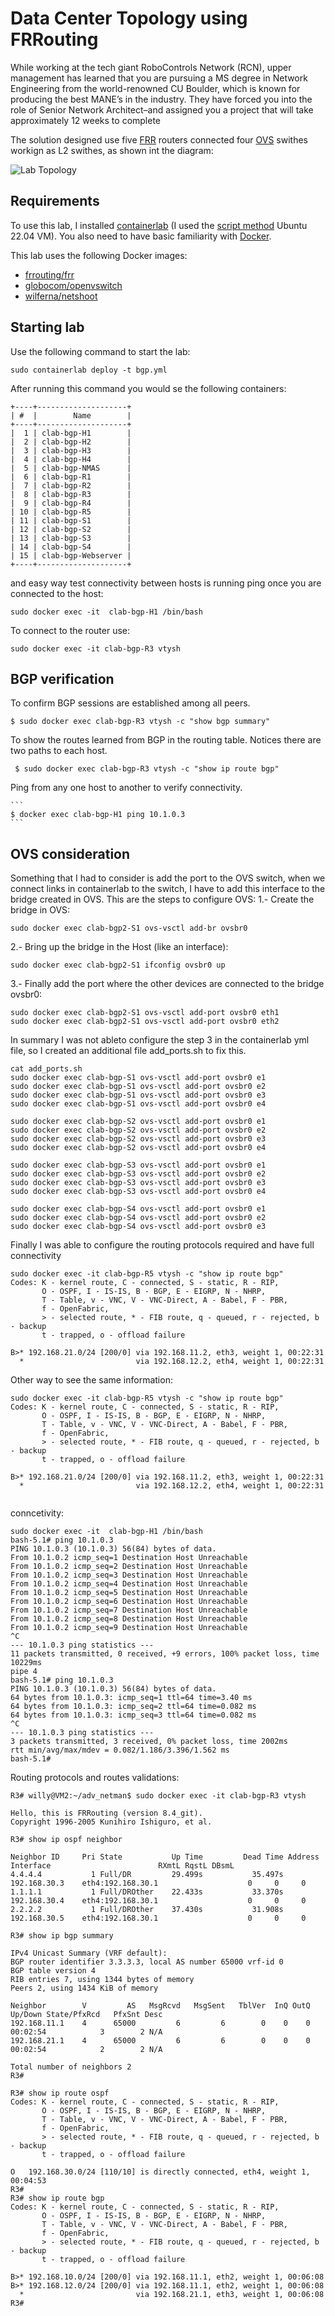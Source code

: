 # Data Center Topology using FRRouting
While working at the tech giant RoboControls Network (RCN), upper management has learned
that you are pursuing a MS degree in Network Engineering from the world-renowned CU
Boulder, which is known for producing the best MANE’s in the industry. They have forced you
into the role of Senior Network Architect–and assigned you a project that will take
approximately 12 weeks to complete

The solution designed use five [FRR](https://frrouting.org/) routers connected four [OVS](https://www.openvswitch.org/)  swithes workign as L2 swithes, as shown int the diagram: 


![Lab Topology](img/bgp_frr.png)


## Requirements

To use this lab, I installed [containerlab](https://containerlab.srlinux.dev/) (I used the [script method](https://containerlab.srlinux.dev/install/#install-script) Ubuntu 22.04 VM). You also need to have basic familiarity with [Docker](https://www.docker.com/).

This lab uses the following Docker images:

- [frrouting/frr](https://hub.docker.com/r/frrouting/frr)
- [globocom/openvswitch](https://hub.docker.com/r/globocom/openvswitch)
- [wilferna/netshoot](https://hub.docker.com/r/wilferna/vr-nxos)


## Starting lab

Use the following command to start the lab:

```
sudo containerlab deploy -t bgp.yml 
```

After running this command you would se the following containers:

```
+----+--------------------+
| #  |        Name        |
+----+--------------------+
|  1 | clab-bgp-H1        |
|  2 | clab-bgp-H2        |
|  3 | clab-bgp-H3        |
|  4 | clab-bgp-H4        |
|  5 | clab-bgp-NMAS      |
|  6 | clab-bgp-R1        |
|  7 | clab-bgp-R2        |
|  8 | clab-bgp-R3        |
|  9 | clab-bgp-R4        |
| 10 | clab-bgp-R5        |
| 11 | clab-bgp-S1        |
| 12 | clab-bgp-S2        |
| 13 | clab-bgp-S3        |
| 14 | clab-bgp-S4        |
| 15 | clab-bgp-Webserver |
+----+--------------------+

```

and easy way test connectivity between hosts is running ping once you are connected to the host:

```
sudo docker exec -it  clab-bgp-H1 /bin/bash

```

To connect to the router use:

```
sudo docker exec -it clab-bgp-R3 vtysh

```

## BGP verification

To confirm BGP sessions are established among all peers.  

   ```
   $ sudo docker exec clab-bgp-R3 vtysh -c "show bgp summary"
   ```

To show the routes learned from BGP in the routing table. Notices there are two paths to each host.

   ```
    $ sudo docker exec clab-bgp-R3 vtysh -c "show ip route bgp"
   ```

Ping from any one host to another to verify connectivity.

    ```
    $ docker exec clab-bgp-H1 ping 10.1.0.3
    ```


## OVS consideration

Something that I had to consider is add the port to the OVS switch, when we connect links in containerlab to the switch, I have to add this interface to the bridge created in OVS.
This are the steps to configure OVS:
1.- Create the bridge in OVS:

```
sudo docker exec clab-bgp2-S1 ovs-vsctl add-br ovsbr0 
```
2.- Bring up the bridge in the Host (like an interface):

```
sudo docker exec clab-bgp2-S1 ifconfig ovsbr0 up
```
3.- Finally add the port where the other devices are connected to the bridge ovsbr0:

```
sudo docker exec clab-bgp2-S1 ovs-vsctl add-port ovsbr0 eth1
sudo docker exec clab-bgp2-S1 ovs-vsctl add-port ovsbr0 eth2
```

In summary I was not ableto configure the step 3 in the containerlab yml file, so I created an additional file add_ports.sh to fix this. 
```
cat add_ports.sh 
sudo docker exec clab-bgp-S1 ovs-vsctl add-port ovsbr0 e1
sudo docker exec clab-bgp-S1 ovs-vsctl add-port ovsbr0 e2
sudo docker exec clab-bgp-S1 ovs-vsctl add-port ovsbr0 e3
sudo docker exec clab-bgp-S1 ovs-vsctl add-port ovsbr0 e4

sudo docker exec clab-bgp-S2 ovs-vsctl add-port ovsbr0 e1
sudo docker exec clab-bgp-S2 ovs-vsctl add-port ovsbr0 e2
sudo docker exec clab-bgp-S2 ovs-vsctl add-port ovsbr0 e3
sudo docker exec clab-bgp-S2 ovs-vsctl add-port ovsbr0 e4

sudo docker exec clab-bgp-S3 ovs-vsctl add-port ovsbr0 e1
sudo docker exec clab-bgp-S3 ovs-vsctl add-port ovsbr0 e2
sudo docker exec clab-bgp-S3 ovs-vsctl add-port ovsbr0 e3
sudo docker exec clab-bgp-S3 ovs-vsctl add-port ovsbr0 e4

sudo docker exec clab-bgp-S4 ovs-vsctl add-port ovsbr0 e1
sudo docker exec clab-bgp-S4 ovs-vsctl add-port ovsbr0 e2
sudo docker exec clab-bgp-S4 ovs-vsctl add-port ovsbr0 e3
```

Finally I was able to configure the routing protocols required and have full connectivity

```
sudo docker exec -it clab-bgp-R5 vtysh -c "show ip route bgp"
Codes: K - kernel route, C - connected, S - static, R - RIP,
       O - OSPF, I - IS-IS, B - BGP, E - EIGRP, N - NHRP,
       T - Table, v - VNC, V - VNC-Direct, A - Babel, F - PBR,
       f - OpenFabric,
       > - selected route, * - FIB route, q - queued, r - rejected, b - backup
       t - trapped, o - offload failure

B>* 192.168.21.0/24 [200/0] via 192.168.11.2, eth3, weight 1, 00:22:31
  *                         via 192.168.12.2, eth4, weight 1, 00:22:31

```
Other way to see the same information:
```
sudo docker exec -it clab-bgp-R5 vtysh -c "show ip route bgp"
Codes: K - kernel route, C - connected, S - static, R - RIP,
       O - OSPF, I - IS-IS, B - BGP, E - EIGRP, N - NHRP,
       T - Table, v - VNC, V - VNC-Direct, A - Babel, F - PBR,
       f - OpenFabric,
       > - selected route, * - FIB route, q - queued, r - rejected, b - backup
       t - trapped, o - offload failure

B>* 192.168.21.0/24 [200/0] via 192.168.11.2, eth3, weight 1, 00:22:31
  *                         via 192.168.12.2, eth4, weight 1, 00:22:31


```
conncetivity:
```
sudo docker exec -it  clab-bgp-H1 /bin/bash
bash-5.1# ping 10.1.0.3
PING 10.1.0.3 (10.1.0.3) 56(84) bytes of data.
From 10.1.0.2 icmp_seq=1 Destination Host Unreachable
From 10.1.0.2 icmp_seq=2 Destination Host Unreachable
From 10.1.0.2 icmp_seq=3 Destination Host Unreachable
From 10.1.0.2 icmp_seq=4 Destination Host Unreachable
From 10.1.0.2 icmp_seq=5 Destination Host Unreachable
From 10.1.0.2 icmp_seq=6 Destination Host Unreachable
From 10.1.0.2 icmp_seq=7 Destination Host Unreachable
From 10.1.0.2 icmp_seq=8 Destination Host Unreachable
From 10.1.0.2 icmp_seq=9 Destination Host Unreachable
^C
--- 10.1.0.3 ping statistics ---
11 packets transmitted, 0 received, +9 errors, 100% packet loss, time 10229ms
pipe 4
bash-5.1# ping 10.1.0.3
PING 10.1.0.3 (10.1.0.3) 56(84) bytes of data.
64 bytes from 10.1.0.3: icmp_seq=1 ttl=64 time=3.40 ms
64 bytes from 10.1.0.3: icmp_seq=2 ttl=64 time=0.082 ms
64 bytes from 10.1.0.3: icmp_seq=3 ttl=64 time=0.082 ms
^C
--- 10.1.0.3 ping statistics ---
3 packets transmitted, 3 received, 0% packet loss, time 2002ms
rtt min/avg/max/mdev = 0.082/1.186/3.396/1.562 ms
bash-5.1# 
```
Routing protocols and routes validations:
```
R3# willy@VM2:~/adv_netman$ sudo docker exec -it clab-bgp-R3 vtysh

Hello, this is FRRouting (version 8.4_git).
Copyright 1996-2005 Kunihiro Ishiguro, et al.

R3# show ip ospf neighbor 

Neighbor ID     Pri State           Up Time         Dead Time Address         Interface                        RXmtL RqstL DBsmL
4.4.4.4           1 Full/DR         29.499s           35.497s 192.168.30.3    eth4:192.168.30.1                    0     0     0
1.1.1.1           1 Full/DROther    22.433s           33.370s 192.168.30.4    eth4:192.168.30.1                    0     0     0
2.2.2.2           1 Full/DROther    37.430s           31.908s 192.168.30.5    eth4:192.168.30.1                    0     0     0

R3# show ip bgp summary   

IPv4 Unicast Summary (VRF default):
BGP router identifier 3.3.3.3, local AS number 65000 vrf-id 0
BGP table version 4
RIB entries 7, using 1344 bytes of memory
Peers 2, using 1434 KiB of memory

Neighbor        V         AS   MsgRcvd   MsgSent   TblVer  InQ OutQ  Up/Down State/PfxRcd   PfxSnt Desc
192.168.11.1    4      65000         6         6        0    0    0 00:02:54            3        2 N/A
192.168.21.1    4      65000         6         6        0    0    0 00:02:54            2        2 N/A

Total number of neighbors 2
R3#

R3# show ip route ospf
Codes: K - kernel route, C - connected, S - static, R - RIP,
       O - OSPF, I - IS-IS, B - BGP, E - EIGRP, N - NHRP,
       T - Table, v - VNC, V - VNC-Direct, A - Babel, F - PBR,
       f - OpenFabric,
       > - selected route, * - FIB route, q - queued, r - rejected, b - backup
       t - trapped, o - offload failure

O   192.168.30.0/24 [110/10] is directly connected, eth4, weight 1, 00:04:53
R3# 
R3# show ip route bgp
Codes: K - kernel route, C - connected, S - static, R - RIP,
       O - OSPF, I - IS-IS, B - BGP, E - EIGRP, N - NHRP,
       T - Table, v - VNC, V - VNC-Direct, A - Babel, F - PBR,
       f - OpenFabric,
       > - selected route, * - FIB route, q - queued, r - rejected, b - backup
       t - trapped, o - offload failure

B>* 192.168.10.0/24 [200/0] via 192.168.11.1, eth2, weight 1, 00:06:08
B>* 192.168.12.0/24 [200/0] via 192.168.11.1, eth2, weight 1, 00:06:08
  *                         via 192.168.21.1, eth3, weight 1, 00:06:08
R3# 

```
